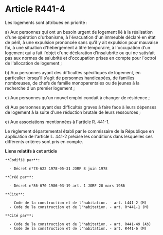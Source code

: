 # Article R441-4

Les logements sont attribués en priorité :

a) Aux personnes qui ont un besoin urgent de logement lié à la réalisation d'une opération d'urbanisme, à l'évacuation d'un
immeuble déclaré en état de péril, à une expulsion prononcée sans qu'il y ait expulsion pour mauvaise foi, à une situation
d'hébergement à titre temporaire, à l'occupation d'un logement qui a fait l'objet d'une déclaration d'insalubrité ou qui ne
satisfait pas aux normes de salubrité et d'occupation prises en compte pour l'octroi de l'allocation de logement ;

b) Aux personnes ayant des difficultés spécifiques de logement, en particulier lorsqu'il s'agit de personnes handicapées, de
familles nombreuses, de chefs de famille monoparentales ou de jeunes à la recherche d'un premier logement ;

c) Aux personnes qu'un nouvel emploi conduit à changer de résidence ;

d) Aux personnes ayant des difficultés graves à faire face à leurs dépenses de logement à la suite d'une réduction brutale de
leurs ressources ;

e) Aux associations mentionnées à l'article R. 441-1.

Le règlement départemental établi par le commissaire de la République en application de l'article L. 441-2 précise les
conditions dans lesquelles ces différents critères sont pris en compte.

**Liens relatifs à cet article**

	**Codifié par**:

	  - Décret n°78-622 1978-05-31 JORF 8 juin 1978

	**Créé par**:

	  - Décret n°86-670 1986-03-19 art. 1 JORF 20 mars 1986

	**Cite**:

	  - Code de la construction et de l'habitation. - art. L441-2 (M)
	  - Code de la construction et de l'habitation. - art. R*441-1 (M)

	**Cité par**:

	  - Code de la construction et de l'habitation. - art. R441-49 (Ab)
	  - Code de la construction et de l'habitation. - art. R441-6 (M)
